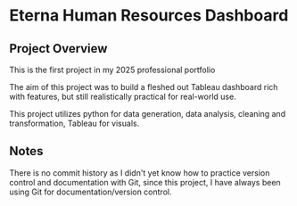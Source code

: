 # <a link="https://public.tableau.com/app/profile/ariston.zubiri/viz/EternaHRDashboard/HRSummary?publish=yes">Eterna Human Resources Dashboard</a>

## Project Overview

This is the first project in my 2025 professional portfolio

The aim of this project was to build a fleshed out Tableau dashboard rich with features, but still realistically practical for real-world use.

This project utilizes python for data generation, data analysis, cleaning and transformation, Tableau for visuals.

## Notes
There is no commit history as I didn't yet know how to practice version control and documentation with Git, since this project, I have always been using Git for documentation/version control.
